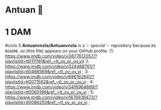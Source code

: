 # Antuan 👋
# 1 DAM
#ciclo 5
**Antuanvnzla/Antuanvnzla** is a ✨ _special_ ✨ repository because its `README.md` (this file) appears on your GitHub profile.
(1: https://www.imdb.com/video/vi3877612057/?playlistId=tt0111161&ref_=tt_ov_pr_ov_vi)
2: https://www.imdb.com/video/vi324468761/?playlistId=tt0468569&ref_=tt_ov_ov_vi ;
3: https://www.imdb.com/video/vi696162841/?playlistId=tt0071562&ref_=tt_ov_pr_ov_vi ;
4: https://www.imdb.com/video/vi3416964889/?playlistId=tt0060196&ref_=tt_ov_pr_ov_vi ;
5: https://www.imdb.com/video/vi1876936473/?playlistId=tt0086250&ref_=tt_ov_pr_ov_vi ;

<!--

-->
